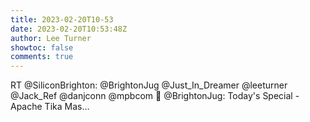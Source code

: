 ```yaml
---
title: 2023-02-20T10-53
date: 2023-02-20T10:53:48Z
author: Lee Turner
showtoc: false
comments: true
---
```


RT @SiliconBrighton: @BrightonJug @Just_In_Dreamer @leeturner @Jack_Ref @danjconn @mpbcom 🍛 @BrightonJug: Today's Special - Apache Tika Mas…

